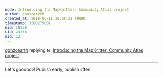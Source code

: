 ```yaml
---
node: Introducing the MapKnitter: Community Atlas project
author: gonzoearth
created_at: 2019-06-11 18:50:31 +0000
timestamp: 1560279031
nid: 19558
cid: 24758
uid: 12
---
```




[gonzoearth](../profile/gonzoearth) replying to: [Introducing the MapKnitter: Community Atlas project](../notes/warren/05-28-2019/introducing-the-mapknitter-community-atlas-project)

----
Let's goooooo! Publish early, publish often. 